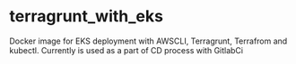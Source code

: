 # terragrunt_with_eks
Docker image for EKS deployment with AWSCLI, Terragrunt, Terrafrom and kubectl.
Currently is used as a part of CD process with GitlabCi


